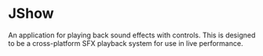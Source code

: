 # JShow

An application for playing back sound effects with controls. This is designed to be a cross-platform SFX playback system for use in live performance. 